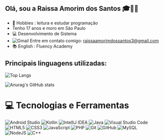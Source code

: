 ## Olá, sou a Raissa Amorim dos Santos 🎓👩‍💻
- 📖 Hobbies : leitura e estudar programação 
- Tenho 17 anos e moro em São Paulo
- 💻 Desenvolvimento de Sistema 
- ![Gmail](https://img.shields.io/badge/Gmail-D14836?logo=gmail&logoColor=white) Entre em contato comigo: raissaamorimdossantos3@gmail.com 
-  📚 English : Fluency Academy

## Principais linguagens utilizadas:

 ![Top Langs](https://github-readme-stats.vercel.app/api/top-langs/?username=Raissa-Santos22&layout=compact)

![Anurag's GitHub stats](https://github-readme-stats.vercel.app/api?username=Raissa-Santos22&show_icons=true&theme=radical)

# 💻 Tecnologias e Ferramentas 
![Android Studio](https://img.shields.io/badge/Android%20Studio-3DDC84.svg?logo=android-studio&logoColor=white)
![Kotlin](https://img.shields.io/badge/kotlin-%230095D5.svg?logo=kotlin&logoColor=white)
![IntelliJ IDEA](https://img.shields.io/badge/IntelliJIDEA-000000.svg?logo=intellij-idea&logoColor=white)
![Java](https://img.shields.io/badge/java-%23ED8B00.svg?logo=java&logoColor=white)
![Visual Studio Code](https://img.shields.io/badge/Visual%20Studio%20Code-0078d7.svg?logo=visual-studio-code&logoColor=white)
![HTML5](https://img.shields.io/badge/html5-%23E34F26.svg?logo=html5&logoColor=white)
![CSS3](https://img.shields.io/badge/css3-%231572B6.svg?logo=css3&logoColor=white)
![JavaScript](https://img.shields.io/badge/javascript-%23323330.svg?logo=javascript&logoColor=%23F7DF1E)
![PHP](https://img.shields.io/badge/php-%23777BB4.svg?logo=php&logoColor=white)
![Git](https://img.shields.io/badge/git-%23F05033.svg?logo=git&logoColor=white)
![GitHub](https://img.shields.io/badge/github-%23121011.svg?logo=github&logoColor=white)
![MySQL](https://img.shields.io/badge/mysql-%2300f.svg?logo=mysql&logoColor=white)
![NodeJS](https://img.shields.io/badge/node.js-6DA55F?logo=node.js&logoColor=white)
![C++](https://img.shields.io/badge/c++-%2300599C.svg?logo=c%2B%2B&logoColor=white)





 



